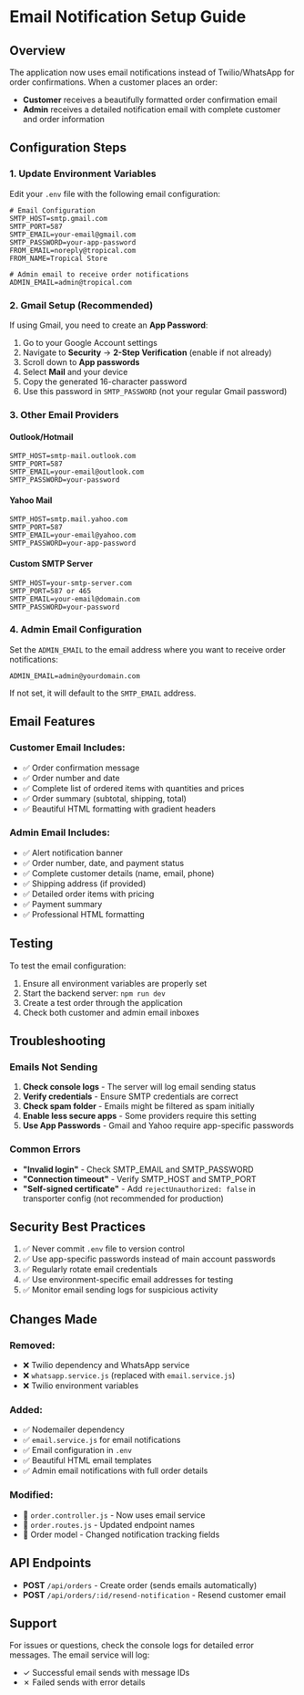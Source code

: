 # Email Notification Setup Guide

## Overview
The application now uses email notifications instead of Twilio/WhatsApp for order confirmations. When a customer places an order:
- **Customer** receives a beautifully formatted order confirmation email
- **Admin** receives a detailed notification email with complete customer and order information

## Configuration Steps

### 1. Update Environment Variables

Edit your `.env` file with the following email configuration:

```env
# Email Configuration
SMTP_HOST=smtp.gmail.com
SMTP_PORT=587
SMTP_EMAIL=your-email@gmail.com
SMTP_PASSWORD=your-app-password
FROM_EMAIL=noreply@tropical.com
FROM_NAME=Tropical Store

# Admin email to receive order notifications
ADMIN_EMAIL=admin@tropical.com
```

### 2. Gmail Setup (Recommended)

If using Gmail, you need to create an **App Password**:

1. Go to your Google Account settings
2. Navigate to **Security** → **2-Step Verification** (enable if not already)
3. Scroll down to **App passwords**
4. Select **Mail** and your device
5. Copy the generated 16-character password
6. Use this password in `SMTP_PASSWORD` (not your regular Gmail password)

### 3. Other Email Providers

#### **Outlook/Hotmail**
```env
SMTP_HOST=smtp-mail.outlook.com
SMTP_PORT=587
SMTP_EMAIL=your-email@outlook.com
SMTP_PASSWORD=your-password
```

#### **Yahoo Mail**
```env
SMTP_HOST=smtp.mail.yahoo.com
SMTP_PORT=587
SMTP_EMAIL=your-email@yahoo.com
SMTP_PASSWORD=your-app-password
```

#### **Custom SMTP Server**
```env
SMTP_HOST=your-smtp-server.com
SMTP_PORT=587 or 465
SMTP_EMAIL=your-email@domain.com
SMTP_PASSWORD=your-password
```

### 4. Admin Email Configuration

Set the `ADMIN_EMAIL` to the email address where you want to receive order notifications:

```env
ADMIN_EMAIL=admin@yourdomain.com
```

If not set, it will default to the `SMTP_EMAIL` address.

## Email Features

### Customer Email Includes:
- ✅ Order confirmation message
- ✅ Order number and date
- ✅ Complete list of ordered items with quantities and prices
- ✅ Order summary (subtotal, shipping, total)
- ✅ Beautiful HTML formatting with gradient headers

### Admin Email Includes:
- ✅ Alert notification banner
- ✅ Order number, date, and payment status
- ✅ Complete customer details (name, email, phone)
- ✅ Shipping address (if provided)
- ✅ Detailed order items with pricing
- ✅ Payment summary
- ✅ Professional HTML formatting

## Testing

To test the email configuration:

1. Ensure all environment variables are properly set
2. Start the backend server: `npm run dev`
3. Create a test order through the application
4. Check both customer and admin email inboxes

## Troubleshooting

### Emails Not Sending

1. **Check console logs** - The server will log email sending status
2. **Verify credentials** - Ensure SMTP credentials are correct
3. **Check spam folder** - Emails might be filtered as spam initially
4. **Enable less secure apps** - Some providers require this setting
5. **Use App Passwords** - Gmail and Yahoo require app-specific passwords

### Common Errors

- **"Invalid login"** - Check SMTP_EMAIL and SMTP_PASSWORD
- **"Connection timeout"** - Verify SMTP_HOST and SMTP_PORT
- **"Self-signed certificate"** - Add `rejectUnauthorized: false` in transporter config (not recommended for production)

## Security Best Practices

1. ✅ Never commit `.env` file to version control
2. ✅ Use app-specific passwords instead of main account passwords
3. ✅ Regularly rotate email credentials
4. ✅ Use environment-specific email addresses for testing
5. ✅ Monitor email sending logs for suspicious activity

## Changes Made

### Removed:
- ❌ Twilio dependency and WhatsApp service
- ❌ `whatsapp.service.js` (replaced with `email.service.js`)
- ❌ Twilio environment variables

### Added:
- ✅ Nodemailer dependency
- ✅ `email.service.js` for email notifications
- ✅ Email configuration in `.env`
- ✅ Beautiful HTML email templates
- ✅ Admin email notifications with full order details

### Modified:
- 🔄 `order.controller.js` - Now uses email service
- 🔄 `order.routes.js` - Updated endpoint names
- 🔄 Order model - Changed notification tracking fields

## API Endpoints

- **POST** `/api/orders` - Create order (sends emails automatically)
- **POST** `/api/orders/:id/resend-notification` - Resend customer email

## Support

For issues or questions, check the console logs for detailed error messages. The email service will log:
- ✓ Successful email sends with message IDs
- ✗ Failed sends with error details
